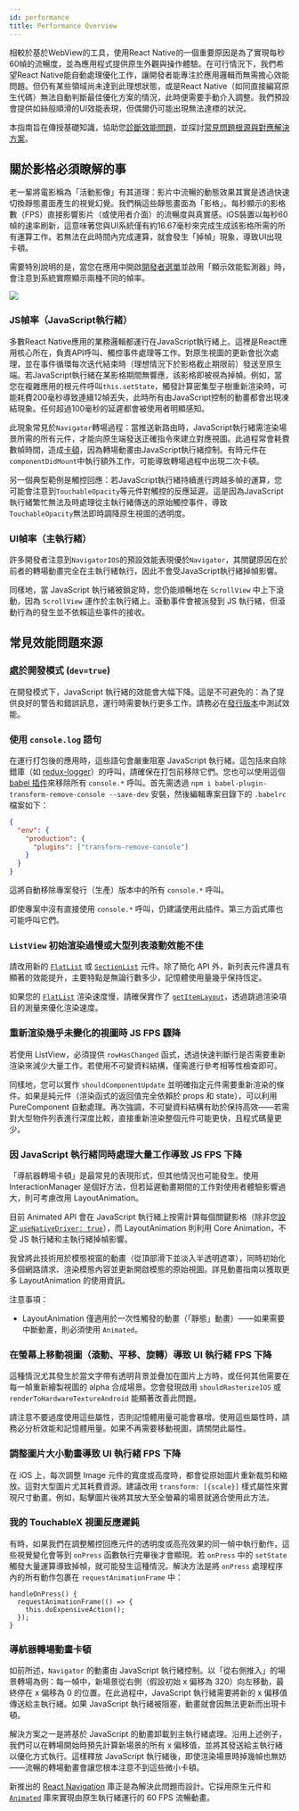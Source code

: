 ```yaml
---
id: performance
title: Performance Overview
---
```


相較於基於WebView的工具，使用React Native的一個重要原因是為了實現每秒60幀的流暢度，並為應用程式提供原生外觀與操作體驗。在可行情況下，我們希望React Native能自動處理優化工作，讓開發者能專注於應用邏輯而無需擔心效能問題。但仍有某些領域尚未達到此理想狀態，或是React Native（如同直接編寫原生代碼）無法自動判斷最佳優化方案的情況，此時便需要手動介入調整。我們預設會提供如絲般順滑的UI效能表現，但偶爾仍可能出現無法達標的狀況。

本指南旨在傳授基礎知識，協助您[診斷效能問題](profiling.md)，並探討[常見問題根源與對應解決方案](performance.md#common-sources-of-performance-problems)。

## 關於影格必須瞭解的事

老一輩將電影稱為「活動影像」有其道理：影片中流暢的動態效果其實是透過快速切換靜態畫面產生的視覺幻覺。我們稱這些靜態畫面為「影格」。每秒顯示的影格數（FPS）直接影響影片（或使用者介面）的流暢度與真實感。iOS裝置以每秒60幀的速率刷新，這意味著您與UI系統僅有約16.67毫秒來完成生成該影格所需的所有運算工作。若無法在此時間內完成運算，就會發生「掉幀」現象，導致UI出現卡頓。

需要特別說明的是，當您在應用中開啟[開發者選單](debugging.md#accessing-the-dev-menu)並啟用「顯示效能監測器」時，會注意到系統實際顯示兩種不同的幀率。

![](/docs/assets/PerfUtil.png)

### JS幀率（JavaScript執行緒）

多數React Native應用的業務邏輯都運行在JavaScript執行緒上。這裡是React應用核心所在，負責API呼叫、觸控事件處理等工作。對原生視圖的更新會批次處理，並在事件循環每次迭代結束時（理想情況下於影格截止期限前）發送至原生端。若JavaScript執行緒在某影格期間無響應，該影格即被視為掉幀。例如，當您在複雜應用的根元件呼叫`this.setState`，觸發計算密集型子樹重新渲染時，可能耗費200毫秒導致連續12幀丟失，此時所有由JavaScript控制的動畫都會出現凍結現象。任何超過100毫秒的延遲都會被使用者明顯感知。

此現象常見於`Navigator`轉場過程：當推送新路由時，JavaScript執行緒需渲染場景所需的所有元件，才能向原生端發送正確指令來建立對應視圖。此過程常會耗費數幀時間，造成[卡頓](https://jankfree.org/)，因為轉場動畫由JavaScript執行緒控制。有時元件在`componentDidMount`中執行額外工作，可能導致轉場過程中出現二次卡頓。

另一個典型範例是觸控回應：若JavaScript執行緒持續進行跨越多幀的運算，您可能會注意到`TouchableOpacity`等元件對觸控的反應延遲。這是因為JavaScript執行緒繁忙無法及時處理從主執行緒傳送的原始觸控事件，導致`TouchableOpacity`無法即時調降原生視圖的透明度。

### UI幀率（主執行緒）

許多開發者注意到`NavigatorIOS`的預設效能表現優於`Navigator`，其關鍵原因在於前者的轉場動畫完全在主執行緒執行，因此不會受JavaScript執行緒掉幀影響。

同樣地，當 JavaScript 執行緒被鎖定時，您仍能順暢地在 `ScrollView` 中上下滾動，因為 `ScrollView` 運作於主執行緒上。滾動事件會被派發到 JS 執行緒，但滾動行為的發生並不依賴這些事件的接收。

## 常見效能問題來源

### 處於開發模式 (`dev=true`)

在開發模式下，JavaScript 執行緒的效能會大幅下降。這是不可避免的：為了提供良好的警告和錯誤訊息，運行時需要執行更多工作。請務必在[發行版本](running-on-device.md#building-your-app-for-production)中測試效能。

### 使用 `console.log` 語句

在運行打包後的應用時，這些語句會嚴重阻塞 JavaScript 執行緒。這包括來自除錯庫（如 [redux-logger](https://github.com/evgenyrodionov/redux-logger)）的呼叫，請確保在打包前移除它們。您也可以使用這個 [babel 插件](https://babeljs.io/docs/plugins/transform-remove-console/)來移除所有 `console.*` 呼叫。首先需透過 `npm i babel-plugin-transform-remove-console --save-dev` 安裝，然後編輯專案目錄下的 `.babelrc` 檔案如下：

```json
{
  "env": {
    "production": {
      "plugins": ["transform-remove-console"]
    }
  }
}
```

這將自動移除專案發行（生產）版本中的所有 `console.*` 呼叫。

即使專案中沒有直接使用 `console.*` 呼叫，仍建議使用此插件。第三方函式庫也可能呼叫它們。

### `ListView` 初始渲染過慢或大型列表滾動效能不佳

請改用新的 [`FlatList`](flatlist.md) 或 [`SectionList`](sectionlist.md) 元件。除了簡化 API 外，新列表元件還具有顯著的效能提升，主要特點是無論行數多少，記憶體使用量幾乎保持恆定。

如果您的 [`FlatList`](flatlist.md) 渲染速度慢，請確保實作了 [`getItemLayout`](flatlist.md#getitemlayout)，透過跳過渲染項目的測量來優化渲染速度。

### 重新渲染幾乎未變化的視圖時 JS FPS 驟降

若使用 ListView，必須提供 `rowHasChanged` 函式，透過快速判斷行是否需要重新渲染來減少大量工作。若使用不可變資料結構，僅需進行參考相等性檢查即可。

同樣地，您可以實作 `shouldComponentUpdate` 並明確指定元件需要重新渲染的條件。如果是純元件（渲染函式的返回值完全依賴於 props 和 state），可以利用 PureComponent 自動處理。再次強調，不可變資料結構有助於保持高效——若需對大型物件列表進行深度比較，直接重新渲染整個元件可能更快，且程式碼量更少。

### 因 JavaScript 執行緒同時處理大量工作導致 JS FPS 下降

「導航器轉場卡頓」是最常見的表現形式，但其他情況也可能發生。使用 InteractionManager 是個好方法，但若延遲動畫期間的工作對使用者體驗影響過大，則可考慮改用 LayoutAnimation。

目前 Animated API 會在 JavaScript 執行緒上按需計算每個關鍵影格（除非您[設定 `useNativeDriver: true`](/blog/2017/02/14/using-native-driver-for-animated#how-do-i-use-this-in-my-app)），而 LayoutAnimation 則利用 Core Animation，不受 JS 執行緒和主執行緒掉幀影響。

我曾將此技術用於模態視窗的動畫（從頂部滑下並淡入半透明遮罩），同時初始化多個網路請求、渲染模態內容並更新開啟模態的原始視圖。詳見動畫指南以獲取更多 LayoutAnimation 的使用資訊。

注意事項：

- LayoutAnimation 僅適用於一次性觸發的動畫（「靜態」動畫）——如果需要中斷動畫，則必須使用 `Animated`。

### 在螢幕上移動視圖（滾動、平移、旋轉）導致 UI 執行緒 FPS 下降

這種情況尤其發生於當文字帶有透明背景並疊加在圖片上方時，或任何其他需要在每一幀重新繪製視圖的 alpha 合成場景。您會發現啟用 `shouldRasterizeIOS` 或 `renderToHardwareTextureAndroid` 能顯著改善此問題。

請注意不要過度使用這些屬性，否則記憶體用量可能會暴增。使用這些屬性時，請務必分析效能和記憶體用量。如果不再需要移動視圖，請關閉此屬性。

### 調整圖片大小動畫導致 UI 執行緒 FPS 下降

在 iOS 上，每次調整 Image 元件的寬度或高度時，都會從原始圖片重新裁剪和縮放。這對大型圖片尤其耗費資源。建議改用 `transform: [{scale}]` 樣式屬性來實現尺寸動畫。例如，點擊圖片後將其放大至全螢幕的場景就適合使用此方法。

### 我的 TouchableX 視圖反應遲鈍

有時，如果我們在調整觸控回應元件的透明度或高亮效果的同一幀中執行動作，這些視覺變化會等到 `onPress` 函數執行完畢後才會顯現。若 `onPress` 中的 `setState` 觸發大量運算導致掉幀，就可能發生這種情況。解決方法是將 `onPress` 處理程序內的所有動作包裹在 `requestAnimationFrame` 中：

```tsx
handleOnPress() {
  requestAnimationFrame(() => {
    this.doExpensiveAction();
  });
}
```

### 導航器轉場動畫卡頓

如前所述，`Navigator` 的動畫由 JavaScript 執行緒控制。以「從右側推入」的場景轉場為例：每一幀中，新場景從右側（假設初始 x 偏移為 320）向左移動，最終停在 x 偏移為 0 的位置。在此過程中，JavaScript 執行緒需要將新的 x 偏移值傳送給主執行緒。如果 JavaScript 執行緒被阻塞，動畫就會因無法更新而出現卡頓。

解決方案之一是將基於 JavaScript 的動畫卸載到主執行緒處理。沿用上述例子，我們可以在轉場開始時預先計算新場景的所有 x 偏移值，並將其發送給主執行緒以優化方式執行。這樣釋放 JavaScript 執行緒後，即使渲染場景時掉幾幀也無妨——流暢的轉場動畫會讓您根本注意不到這些微小卡頓。

新推出的 [React Navigation](navigation.md) 庫正是為解決此問題而設計。它採用原生元件和 [`Animated`](animated.md) 庫來實現由原生執行緒運行的 60 FPS 流暢動畫。